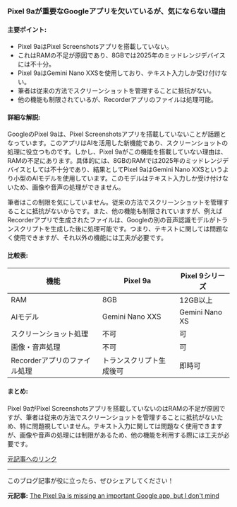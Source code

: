 ### Pixel 9aが重要なGoogleアプリを欠いているが、気にならない理由

#### 主要ポイント:
- Pixel 9aはPixel Screenshotsアプリを搭載していない。
- これはRAMの不足が原因であり、8GBでは2025年のミッドレンジデバイスには不十分。
- Pixel 9aはGemini Nano XXSを使用しており、テキスト入力しか受け付けない。
- 筆者は従来の方法でスクリーンショットを管理することに抵抗がない。
- 他の機能も制限されているが、Recorderアプリのファイルは処理可能。

#### 詳細な解説:
GoogleのPixel 9aは、Pixel Screenshotsアプリを搭載していないことが話題となっています。このアプリはAIを活用した新機能であり、スクリーンショットの処理に役立つものです。しかし、Pixel 9aがこの機能を搭載していない理由は、RAMの不足にあります。具体的には、8GBのRAMでは2025年のミッドレンジデバイスとしては不十分であり、結果としてPixel 9aはGemini Nano XXSというより小型のAIモデルを使用しています。このモデルはテキスト入力しか受け付けないため、画像や音声の処理ができません。

筆者はこの制限を気にしていません。従来の方法でスクリーンショットを管理することに抵抗がないからです。また、他の機能も制限されていますが、例えばRecorderアプリで生成されたファイルは、Googleの別の音声認識モデルがトランスクリプトを生成した後に処理可能です。つまり、テキストに関しては問題なく使用できますが、それ以外の機能には工夫が必要です。

#### 比較表:
| 機能 | Pixel 9a | Pixel 9シリーズ |
|---|---|---|
| RAM | 8GB | 12GB以上 |
| AIモデル | Gemini Nano XXS | Gemini Nano XS |
| スクリーンショット処理 | 不可 | 可 |
| 画像・音声処理 | 不可 | 可 |
| Recorderアプリのファイル処理 | トランスクリプト生成後可 | 即時可 |

#### まとめ:
Pixel 9aがPixel Screenshotsアプリを搭載していないのはRAMの不足が原因ですが、筆者は従来の方法でスクリーンショットを管理することに抵抗がないため、特に問題視していません。テキスト入力に関しては問題なく使用できますが、画像や音声の処理には制限があるため、他の機能を利用する際には工夫が必要です。

[元記事へのリンク](https://www.androidauthority.com/pixel-9a-missing-google-app-3421234/)

---

このブログ記事が役に立ったら、ぜひシェアしてください！

**元記事:** [The Pixel 9a is missing an important Google app, but I don't mind](https://www.androidauthority.com/google-pixel-9a-missing-screenshots-3554430/)